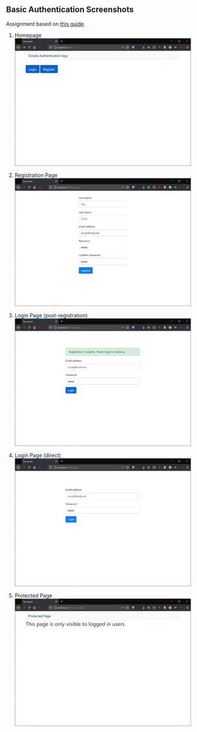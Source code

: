 ## Basic Authentication Screenshots
Assignment based on [this guide](https://stackabuse.com/handling-authentication-in-express-js/).

1. Homepage
   ![Screenshot 1](images/ss1.PNG)


2. Registration Page
   ![Screenshot 2](images/ss2.PNG)
   

3. Login Page (post-registration)
   ![Screenshot 3](images/ss3.PNG)


4. Login Page (direct)
   ![Screenshot 4](images/ss5.PNG)


5. Protected Page
   ![Screenshot 5](images/ss4.PNG)